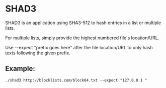 # SHAD3

SHAD3 is an application using SHA3-512 to hash entries in a list or multiple lists.

For multiple lists, simply provide the highest numbered file's location/URL.

Use --expect "prefix goes here" after the file location/URL to only hash texts following the given prefix.

## Example: 
```
./shad3 http://blocklists.com/block04.txt --expect "127.0.0.1 "


